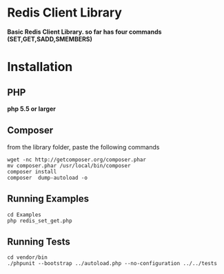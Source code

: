# Redis Client Library
**Basic Redis Client Library. so far has four commands (SET,GET,SADD,SMEMBERS)**

# Installation
## PHP
**php 5.5 or larger** 
## Composer
from the library folder, paste the following commands
```
wget -nc http://getcomposer.org/composer.phar
mv composer.phar /usr/local/bin/composer
composer install
composer  dump-autoload -o
```
## Running Examples 
```
cd Examples
php redis_set_get.php
```
## Running Tests
```
cd vendor/bin
./phpunit --bootstrap ../autoload.php --no-configuration ../../tests
```